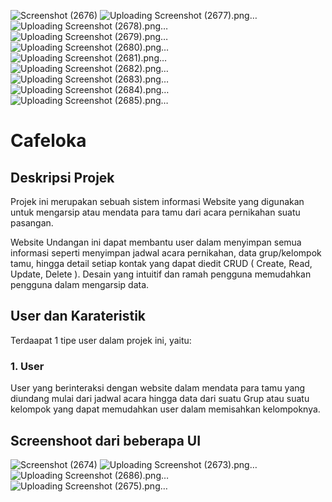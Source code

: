![Screenshot (2676)](https://github.com/fulan1234/Undangan/assets/116423371/0c2f9086-8297-4c11-a435-c358018fe34b)
![Uploading Screenshot (2677).png…]()
![Uploading Screenshot (2678).png…]()
![Uploading Screenshot (2679).png…]()
![Uploading Screenshot (2680).png…]()
![Uploading Screenshot (2681).png…]()
![Uploading Screenshot (2682).png…]()
![Uploading Screenshot (2683).png…]()
![Uploading Screenshot (2684).png…]()
![Uploading Screenshot (2685).png…]()

# Cafeloka

## Deskripsi Projek
Projek ini merupakan sebuah sistem informasi Website yang digunakan untuk mengarsip atau mendata para tamu dari acara pernikahan suatu pasangan.

Website Undangan ini dapat membantu user dalam menyimpan semua informasi seperti menyimpan jadwal acara pernikahan, data grup/kelompok tamu, hingga detail setiap kontak yang dapat diedit CRUD ( Create, Read, Update, Delete ). Desain yang intuitif dan ramah pengguna memudahkan pengguna dalam mengarsip data.

## User dan Karateristik
Terdaapat 1 tipe user dalam projek ini, yaitu:
### 1. User
User yang berinteraksi dengan website dalam mendata para tamu yang diundang mulai dari jadwal acara hingga data dari suatu Grup atau suatu kelompok yang dapat memudahkan user dalam memisahkan kelompoknya.

## Screenshoot dari beberapa UI
![Screenshot (2674)](https://github.com/fulan1234/Undangan/assets/116423371/d2fbd381-4819-4f62-9292-59a2b7d80356)
![Uploading Screenshot (2673).png…]()
![Uploading Screenshot (2686).png…]()
![Uploading Screenshot (2675).png…]()
